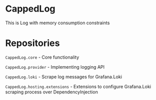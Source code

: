# CappedLog

This is Log with memory consumption constraints

# Repositories

`CappedLog.core` - Core functionality

`CappedLog.provider` - Implementing logging API

`CappedLog.loki` - Scrape log messages for Grafana.Loki

`CappedLog.hosting.extensions` - Extensions to configure Grafana.Loki scraping process over DependencyInjection
